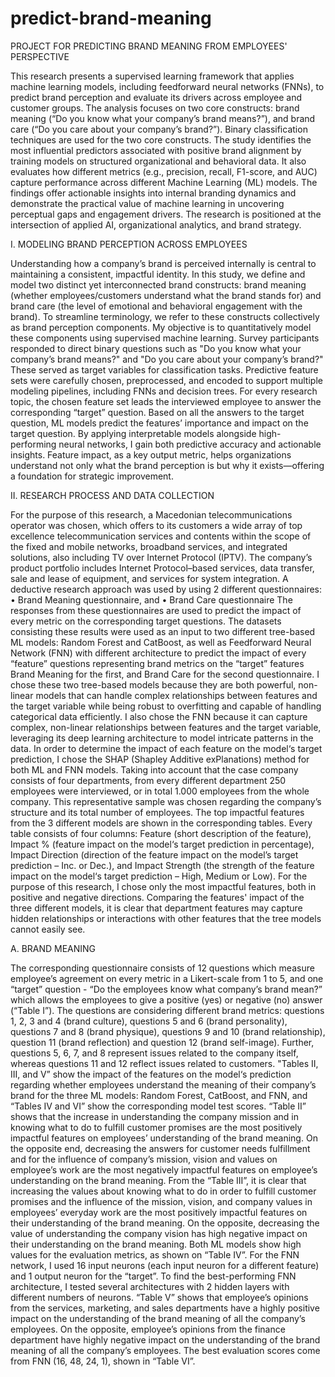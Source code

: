 # predict-brand-meaning
PROJECT FOR PREDICTING BRAND MEANING FROM EMPLOYEES' PERSPECTIVE

This research presents a supervised learning framework that applies machine learning models, including feedforward neural networks (FNNs), to predict brand perception and evaluate its drivers across employee and customer groups. The analysis focuses on two core constructs: brand meaning (“Do you know what your company’s brand means?”), and brand care (“Do you care about your company’s brand?”). Binary classification techniques are used for the two core constructs. The study identifies the most influential predictors associated with positive brand alignment by training models on structured organizational and behavioral data. It also evaluates how different metrics (e.g., precision, recall, F1-score, and AUC) capture performance across different Machine Learning (ML) models. The findings offer actionable insights into internal branding dynamics and demonstrate the practical value of machine learning in uncovering perceptual gaps and engagement drivers. The research is positioned at the intersection of applied AI, organizational analytics, and brand strategy.


I. MODELING BRAND PERCEPTION ACROSS EMPLOYEES

Understanding how a company’s brand is perceived internally is central to maintaining a consistent, impactful identity. In this study, we define and model two distinct yet interconnected brand constructs: brand meaning (whether employees/customers understand what the brand stands for) and brand care (the level of emotional and behavioral engagement with the brand). To streamline terminology, we refer to these constructs collectively as brand perception components.
My objective is to quantitatively model these components using supervised machine learning. Survey participants responded to direct binary questions such as "Do you know what your company’s brand means?" and "Do you care about your company’s brand?" These served as target variables for classification tasks.
Predictive feature sets were carefully chosen, preprocessed, and encoded to support multiple modeling pipelines, including FNNs and decision trees. For every research topic, the chosen feature set leads the interviewed employee to answer the corresponding “target” question. Based on all the answers to the target question, ML models predict the features’ importance and impact on the target question. 
By applying interpretable models alongside high-performing neural networks, I gain both predictive accuracy and actionable insights. Feature impact, as a key output metric, helps organizations understand not only what the brand perception is but why it exists—offering a foundation for strategic improvement.


II.	RESEARCH PROCESS AND DATA COLLECTION

For the purpose of this research, a Macedonian telecommunications operator was chosen, which offers to its customers a wide array of top excellence telecommunication services and contents within the scope of the fixed and mobile networks, broadband services, and integrated solutions, also including TV over Internet Protocol (IPTV). The company’s product portfolio includes Internet Protocol–based services, data transfer, sale and lease of equipment, and services for system integration.
A deductive research approach was used by using 2 different questionnaires:
•	Brand Meaning questionnaire, and
•	Brand Care questionnaire
The responses from these questionnaires are used to predict the impact of every metric on the corresponding target questions.
The datasets consisting these results were used as an input to two different tree-based ML models: Random Forest and CatBoost, as well as Feedforward Neural Network (FNN) with different architecture to predict the impact of every “feature” questions representing brand metrics on the “target” features Brand Meaning for the first, and Brand Care for the second questionnaire. I chose these two tree-based models because they are both powerful, non-linear models that can handle complex relationships between features and the target variable while being robust to overfitting and capable of handling categorical data efficiently. I also chose the FNN because it can capture complex, non-linear relationships between features and the target variable, leveraging its deep learning architecture to model intricate patterns in the data.
In order to determine the impact of each feature on the model‘s target prediction, I chose the SHAP (Shapley Additive exPlanations) method for both ML and FNN models.
Taking into account that the case company consists of four departments, from every different department 250 employees were interviewed, or in total 1.000 employees from the whole company. This representative sample was chosen regarding the company’s structure and its total number of employees.
The top impactful features from the 3 different models are shown in the corresponding tables. Every table consists of four columns: Feature (short description of the feature), Impact % (feature impact on the model‘s target prediction in percentage), Impact Direction (direction of the feature impact on the model’s target prediction – Inc. or Dec.), and Impact Strength (the strength of the feature impact on the model‘s target prediction – High, Medium or Low). For the purpose of this research, I chose only the most impactful features, both in positive and negative directions.
Comparing the features' impact of the three different models, it is clear that department features may capture hidden relationships or interactions with other features that the tree models cannot easily see.


A.	BRAND MEANING

The corresponding questionnaire consists of 12 questions which measure employee’s agreement on every metric in a Likert-scale from 1 to 5, and one “target” question - “Do the employees know what company’s brand mean?” which allows the employees to give a positive (yes) or negative (no) answer (“Table I”). The questions are considering different brand metrics: questions 1, 2, 3 and 4 (brand culture), questions 5 and 6 (brand personality), questions 7 and 8 (brand physique), questions 9 and 10 (brand relationship), question 11 (brand reflection) and question 12 (brand self-image). Further, questions 5, 6, 7, and 8 represent issues related to the company itself, whereas questions 11 and 12 reflect issues related to customers.
"Tables II, III, and V” show the impact of the features on the model‘s prediction regarding whether employees understand the meaning of their company’s brand for the three ML models: Random Forest, CatBoost, and FNN, and “Tables IV and VI” show the corresponding model test scores.
“Table II” shows that the increase in understanding the company mission and in knowing what to do to fulfill customer promises are the most positively impactful features on employees’ understanding of the brand meaning.
On the opposite end, decreasing the answers for customer needs fulfillment and for the influence of company’s mission, vision and values on employee’s work are the most negatively impactful features on employee’s understanding on the brand meaning.
From the “Table III”, it is clear that increasing the values about knowing what to do in order to fulfill customer promises and the influence of the mission, vision, and company values in employees’ everyday work are the most positively impactful features on their understanding of the brand meaning. On the opposite, decreasing the value of understanding the company vision has high negative impact on their understanding on the brand meaning.
Both ML models show high values for the evaluation metrics, as shown on “Table IV”.
For the FNN network, I used 16 input neurons (each input neuron for a different feature) and 1 output neuron for the “target”. To find the best-performing FNN architecture, I tested several architectures with 2 hidden layers with different numbers of neurons.
“Table V” shows that employee’s opinions from the services, marketing, and sales departments have a highly positive impact on the understanding of the brand meaning of all the company’s employees. On the opposite, employee’s opinions from the finance department have highly negative impact on the understanding of the brand meaning of all the company’s employees.
The best evaluation scores come from FNN (16, 48, 24, 1), shown in “Table VI”.

